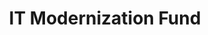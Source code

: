 ---
# This topic lives at
# https://digital.gov/topics/it-modernization-fund

slug: "it-modernization-fund"

# Topic Title
title: "IT Modernization Fund"

# description — keep it short and clear
summary: ""


# Weight
weight: 1

# For more information on managing topics,
# see https://github.com/GSA/digitalgov.gov/wiki
---
